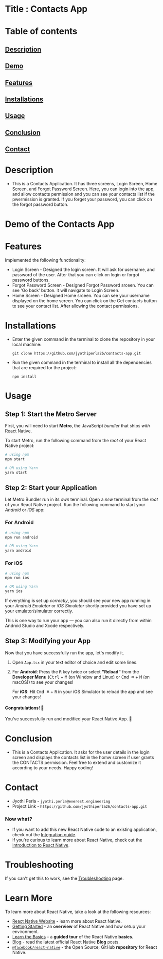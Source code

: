 # Title : Contacts App

# Table of contents

## [Description](#description)
## [Demo](#demo)
## [Features](#features)
## [Installations](#installations)
## [Usage](#usage)
## [Conclusion](#conclusion)
## [Contact](#contact)

# Description

* This is a Contacts Application. It has three screens, Login Screen, Home Screen, and Forgot Password Screen. Here, you can login into the app, and allow contacts permission and you can see your contacts list if the pwermission is granted. If you forget your password, you can click on the forgot password button.

# Demo of the Contacts App

# Features
Implemented the following functionality:

   - Login Screen - Designed the login screen. It will ask for username, and password of the user. After that you can click on login or forgot password buttons.
   - Forgot Password Screen - Designed Forgot Password srceen. You can see 'Go back' button. It will navigate to Login Screen.
   - Home Screen - Designed Home srceen. You can see your username displayed on the home screen. You can click on the Get contacts button to see your contact list. After allowing the contact permissions.

# Installations

* Enter the given command in the terminal to clone the repository in your local machine: 
    ```
    git clone https://github.com/jyothiperla26/contacts-app.git
    ```


* Run the given command in the terminal to install all the dependencies that are required for the project: 
    ```
    npm install
    ```


# Usage

## Step 1: Start the Metro Server

First, you will need to start **Metro**, the JavaScript _bundler_ that ships _with_ React Native.

To start Metro, run the following command from the _root_ of your React Native project:

```bash
# using npm
npm start

# OR using Yarn
yarn start
```

## Step 2: Start your Application

Let Metro Bundler run in its _own_ terminal. Open a _new_ terminal from the _root_ of your React Native project. Run the following command to start your _Android_ or _iOS_ app:

### For Android

```bash
# using npm
npm run android

# OR using Yarn
yarn android
```

### For iOS

```bash
# using npm
npm run ios

# OR using Yarn
yarn ios
```

If everything is set up _correctly_, you should see your new app running in your _Android Emulator_ or _iOS Simulator_ shortly provided you have set up your emulator/simulator correctly.

This is one way to run your app — you can also run it directly from within Android Studio and Xcode respectively.

## Step 3: Modifying your App

Now that you have successfully run the app, let's modify it.

1. Open `App.tsx` in your text editor of choice and edit some lines.
2. For **Android**: Press the <kbd>R</kbd> key twice or select **"Reload"** from the **Developer Menu** (<kbd>Ctrl</kbd> + <kbd>M</kbd> (on Window and Linux) or <kbd>Cmd ⌘</kbd> + <kbd>M</kbd> (on macOS)) to see your changes!

   For **iOS**: Hit <kbd>Cmd ⌘</kbd> + <kbd>R</kbd> in your iOS Simulator to reload the app and see your changes!

#### Congratulations! :tada:

You've successfully run and modified your React Native App. :partying_face:

# Conclusion

* This is a Contacts Application. It asks for the user details in the login screen and displays the contacts list in the homw screen if user grants the CONTACTS permission. Feel free to extend and customize it according to your needs. Happy coding!

# Contact

* Jyothi Perla - `jyothi.perla@everest.engineering`
* Project Link - `https://github.com/jyothiperla26/contacts-app.git`

### Now what?

- If you want to add this new React Native code to an existing application, check out the [Integration guide](https://reactnative.dev/docs/integration-with-existing-apps).
- If you're curious to learn more about React Native, check out the [Introduction to React Native](https://reactnative.dev/docs/getting-started).

# Troubleshooting

If you can't get this to work, see the [Troubleshooting](https://reactnative.dev/docs/troubleshooting) page.

# Learn More

To learn more about React Native, take a look at the following resources:

- [React Native Website](https://reactnative.dev) - learn more about React Native.
- [Getting Started](https://reactnative.dev/docs/environment-setup) - an **overview** of React Native and how setup your environment.
- [Learn the Basics](https://reactnative.dev/docs/getting-started) - a **guided tour** of the React Native **basics**.
- [Blog](https://reactnative.dev/blog) - read the latest official React Native **Blog** posts.
- [`@facebook/react-native`](https://github.com/facebook/react-native) - the Open Source; GitHub **repository** for React Native.
